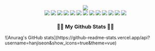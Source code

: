 <div align="center">
<img src="https://capsule-render.vercel.app/api?type=waving&color=auto&height=200&section=header&text=jiseon%20Han&fontSize=90" />
</div>

<div align="center">
	<img src="https://img.shields.io/badge/Java-007396?style=flat&logo=JAVA&logoColor=white" />
	<img src="https://img.shields.io/badge/Python-3776AB?style=flat&logo=Python&logoColor=white" />
	<img src="https://img.shields.io/badge/R-276DC3?style=flat&logo=R&logoColor=white" />
	<img src="https://img.shields.io/badge/AWS-232F3E?style=flat&logo=Amazon&logoColor=white" />
	<img src="https://img.shields.io/badge/HTML5-E34F26?style=flat&logo=HTML5&logoColor=white"/>
	<img src="https://img.shields.io/badge/CSS3-1572B6?style=flat&logo=CSS3&logoColor=white" />
	<img src="https://img.shields.io/badge/Spring-6DB33F?style=flat&logo=Spring&logoColor=white" />
	<img src="https://img.shields.io/badge/Spring Boot-6DB33F?style=flat&logo=SpringBoot&logoColor=white" />
	<img src="https://img.shields.io/badge/JQuery-0769AD?style=flat&logo=JQuery&logoColor=white" />
	<img src="https://img.shields.io/badge/JavaScrpit-F7DF1E?style=flat&logo=JavaScript&logoColor=white" />
	<img src="https://img.shields.io/badge/MySQL-4479A1?style=flat&logo=MySQL&logoColor=white" />
	<img src="https://img.shields.io/badge/Oracle-F80000?style=flat&logo=Oracle&logoColor=white" />
	<img src="https://img.shields.io/badge/Linux-FCC624?style=flat&logo=Linux&logoColor=white" />
</div>

<h3 align="center">👩‍💻 My Github Stats 👩‍💻</h3>
![Anurag's GitHub stats](https://github-readme-stats.vercel.app/api?username=hanjiseon&show_icons=true&theme=vue)



